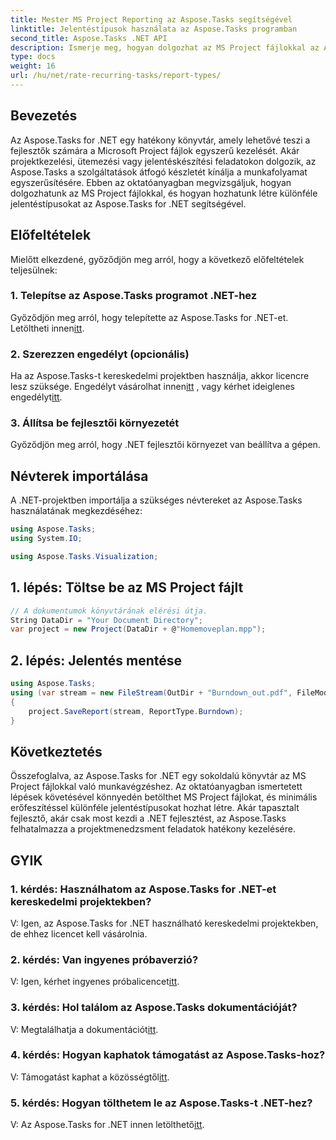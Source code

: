 ```yaml
---
title: Mester MS Project Reporting az Aspose.Tasks segítségével
linktitle: Jelentéstípusok használata az Aspose.Tasks programban
second_title: Aspose.Tasks .NET API
description: Ismerje meg, hogyan dolgozhat az MS Project fájlokkal az Aspose.Tasks for .NET használatával. Különböző típusú jelentéseket készíthet könnyedén.
type: docs
weight: 16
url: /hu/net/rate-recurring-tasks/report-types/
---
```

## Bevezetés
Az Aspose.Tasks for .NET egy hatékony könyvtár, amely lehetővé teszi a fejlesztők számára a Microsoft Project fájlok egyszerű kezelését. Akár projektkezelési, ütemezési vagy jelentéskészítési feladatokon dolgozik, az Aspose.Tasks a szolgáltatások átfogó készletét kínálja a munkafolyamat egyszerűsítésére. Ebben az oktatóanyagban megvizsgáljuk, hogyan dolgozhatunk az MS Project fájlokkal, és hogyan hozhatunk létre különféle jelentéstípusokat az Aspose.Tasks for .NET segítségével.
## Előfeltételek
Mielőtt elkezdené, győződjön meg arról, hogy a következő előfeltételek teljesülnek:
### 1. Telepítse az Aspose.Tasks programot .NET-hez
 Győződjön meg arról, hogy telepítette az Aspose.Tasks for .NET-et. Letöltheti innen[itt](https://releases.aspose.com/tasks/net/).
### 2. Szerezzen engedélyt (opcionális)
 Ha az Aspose.Tasks-t kereskedelmi projektben használja, akkor licencre lesz szüksége. Engedélyt vásárolhat innen[itt](https://purchase.aspose.com/buy) , vagy kérhet ideiglenes engedélyt[itt](https://purchase.aspose.com/temporary-license/).
### 3. Állítsa be fejlesztői környezetét
Győződjön meg arról, hogy .NET fejlesztői környezet van beállítva a gépen.

## Névterek importálása
A .NET-projektben importálja a szükséges névtereket az Aspose.Tasks használatának megkezdéséhez:
```csharp
using Aspose.Tasks;
using System.IO;

using Aspose.Tasks.Visualization;
```

## 1. lépés: Töltse be az MS Project fájlt
```csharp
// A dokumentumok könyvtárának elérési útja.
String DataDir = "Your Document Directory";
var project = new Project(DataDir + @"Homemoveplan.mpp");
```
## 2. lépés: Jelentés mentése
```csharp
using Aspose.Tasks;
using (var stream = new FileStream(OutDir + "Burndown_out.pdf", FileMode.Create))
{
    project.SaveReport(stream, ReportType.Burndown);
}
```

## Következtetés
Összefoglalva, az Aspose.Tasks for .NET egy sokoldalú könyvtár az MS Project fájlokkal való munkavégzéshez. Az oktatóanyagban ismertetett lépések követésével könnyedén betölthet MS Project fájlokat, és minimális erőfeszítéssel különféle jelentéstípusokat hozhat létre. Akár tapasztalt fejlesztő, akár csak most kezdi a .NET fejlesztést, az Aspose.Tasks felhatalmazza a projektmenedzsment feladatok hatékony kezelésére.
## GYIK
### 1. kérdés: Használhatom az Aspose.Tasks for .NET-et kereskedelmi projektekben?
V: Igen, az Aspose.Tasks for .NET használható kereskedelmi projektekben, de ehhez licencet kell vásárolnia.
### 2. kérdés: Van ingyenes próbaverzió?
 V: Igen, kérhet ingyenes próbalicencet[itt](https://releases.aspose.com/tasks/net/).
### 3. kérdés: Hol találom az Aspose.Tasks dokumentációját?
 V: Megtalálhatja a dokumentációt[itt](https://reference.aspose.com/tasks/net/).
### 4. kérdés: Hogyan kaphatok támogatást az Aspose.Tasks-hoz?
 V: Támogatást kaphat a közösségtől[itt](https://forum.aspose.com/c/tasks/15).
### 5. kérdés: Hogyan tölthetem le az Aspose.Tasks-t .NET-hez?
 V: Az Aspose.Tasks for .NET innen letölthető[itt](https://releases.aspose.com/tasks/net/).